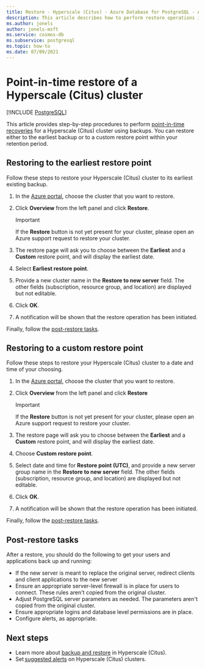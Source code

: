 ```yaml
---
title: Restore - Hyperscale (Citus) - Azure Database for PostgreSQL - Azure portal
description: This article describes how to perform restore operations in Azure Cosmos DB for PostgreSQL through the Azure portal.
ms.author: jonels
author: jonels-msft
ms.service: cosmos-db
ms.subservice: postgresql
ms.topic: how-to
ms.date: 07/09/2021
---
```


# Point-in-time restore of a Hyperscale (Citus) cluster

[!INCLUDE [PostgreSQL](../includes/appliesto-postgresql.md)]

This article provides step-by-step procedures to perform [point-in-time
recoveries](concepts-backup.md#restore) for a Hyperscale (Citus)
cluster using backups. You can restore either to the earliest backup or to
a custom restore point within your retention period.

## Restoring to the earliest restore point

Follow these steps to restore your Hyperscale (Citus) cluster to its
earliest existing backup.

1.  In the [Azure portal](https://portal.azure.com/), choose the cluster
	that you want to restore.

2.  Click **Overview** from the left panel and click **Restore**.

	> [!IMPORTANT]
	> If the **Restore** button is not yet present for your cluster,
	> please open an Azure support request to restore your cluster.

3.  The restore page will ask you to choose between the **Earliest** and a
	**Custom** restore point, and will display the earliest date.

4.  Select **Earliest restore point**.

5.  Provide a new cluster name in the **Restore to new server** field. The
	other fields (subscription, resource group, and location) are displayed but
	not editable.

6.  Click **OK**.

7.  A notification will be shown that the restore operation has been initiated.

Finally, follow the [post-restore tasks](#post-restore-tasks).

## Restoring to a custom restore point

Follow these steps to restore your Hyperscale (Citus) cluster to a date
and time of your choosing.

1.  In the [Azure portal](https://portal.azure.com/), choose the cluster
	that you want to restore.

2.  Click **Overview** from the left panel and click **Restore**

	> [!IMPORTANT]
	> If the **Restore** button is not yet present for your cluster,
	> please open an Azure support request to restore your cluster.

3.  The restore page will ask you to choose between the **Earliest** and a
	**Custom** restore point, and will display the earliest date.

4.  Choose **Custom restore point**.

5.  Select date and time for **Restore point (UTC)**, and provide a new server
	group name in the **Restore to new server** field. The other fields
	(subscription, resource group, and location) are displayed but not editable.
 
6.  Click **OK**.

7.  A notification will be shown that the restore operation has been
    initiated.

Finally, follow the [post-restore tasks](#post-restore-tasks).

## Post-restore tasks

After a restore, you should do the following to get your users and applications
back up and running:

* If the new server is meant to replace the original server, redirect clients
  and client applications to the new server
* Ensure an appropriate server-level firewall is in place for
  users to connect. These rules aren't copied from the original cluster.
* Adjust PostgreSQL server parameters as needed. The parameters aren't copied
  from the original cluster.
* Ensure appropriate logins and database level permissions are in place.
* Configure alerts, as appropriate.

## Next steps

* Learn more about [backup and restore](concepts-backup.md) in
  Hyperscale (Citus).
* Set [suggested
  alerts](./howto-alert-on-metric.md#suggested-alerts) on Hyperscale
  (Citus) clusters.
